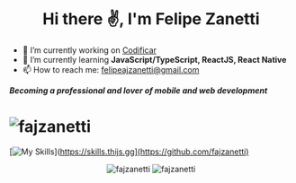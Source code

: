 <h1 align="center">Hi there ✌, I'm Felipe Zanetti</h1>

- 🔭 I’m currently working on [Codificar](https://codificar.com.br/)
- 🌱 I’m currently learning **JavaScript/TypeScript, ReactJS, React Native**
- 📫 How to reach me: [felipeajzanetti@gmail.com](mailto:felipeajzanetti@gmail.com)

***Becoming a professional and lover of mobile and web development***

# <img src="https://img.shields.io/github/followers/fajzanetti?style=social" alt="fajzanetti"/> 
[![My Skills](https://skills.thijs.gg/icons?i=js,ts,react,vue,nodejs,html,css,figma,git,mysql)](https://skills.thijs.gg](https://github.com/fajzanetti)

<p align="center">
<img src="https://github-readme-stats.vercel.app/api?username=fajzanetti&show_icons=true&theme=react" alt="fajzanetti"/>
<img src="https://github-readme-stats.vercel.app/api/wakatime?username=zanetti&theme=react" alt="fajzanetti"/> 
</p>
